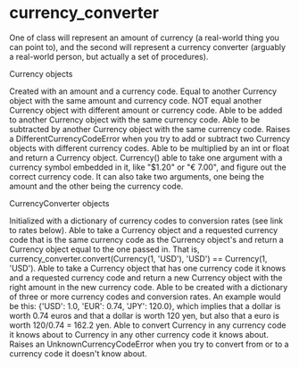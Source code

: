 # currency_converter
One of class will represent an amount of currency (a real-world thing you can point to), and the second will represent a currency converter (arguably a real-world person, but actually a set of procedures).

Currency objects

Created with an amount and a currency code.
Equal to another Currency object with the same amount and currency code.
NOT equal another Currency object with different amount or currency code.
Able to be added to another Currency object with the same currency code.
Able to be subtracted by another Currency object with the same currency code.
Raises a DifferentCurrencyCodeError when you try to add or subtract two Currency objects with different currency codes.
Able to be multiplied by an int or float and return a Currency object.
Currency() able to take one argument with a currency symbol embedded in it, like "$1.20" or "€ 7.00", and figure out the correct currency code. It can also take two arguments, one being the amount and the other being the currency code.

CurrencyConverter objects

Initialized with a dictionary of currency codes to conversion rates (see link to rates below).
Able to take a Currency object and a requested currency code that is the same currency code as the Currency object's and return a Currency object equal to the one passed in. That is, currency_converter.convert(Currency(1, 'USD'), 'USD') == Currency(1, 'USD').
Able to take a Currency object that has one currency code it knows and a requested currency code and return a new Currency object with the right amount in the new currency code.
Able to be created with a dictionary of three or more currency codes and conversion rates. An example would be this: {'USD': 1.0, 'EUR': 0.74, 'JPY': 120.0}, which implies that a dollar is worth 0.74 euros and that a dollar is worth 120 yen, but also that a euro is worth 120/0.74 = 162.2 yen.
Able to convert Currency in any currency code it knows about to Currency in any other currency code it knows about.
Raises an UnknownCurrencyCodeError when you try to convert from or to a currency code it doesn't know about.
